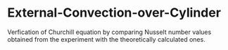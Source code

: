 # External-Convection-over-Cylinder

Verfication of Churchill equation by comparing Nusselt number values obtained from the experiment with the theoretically calculated ones.
